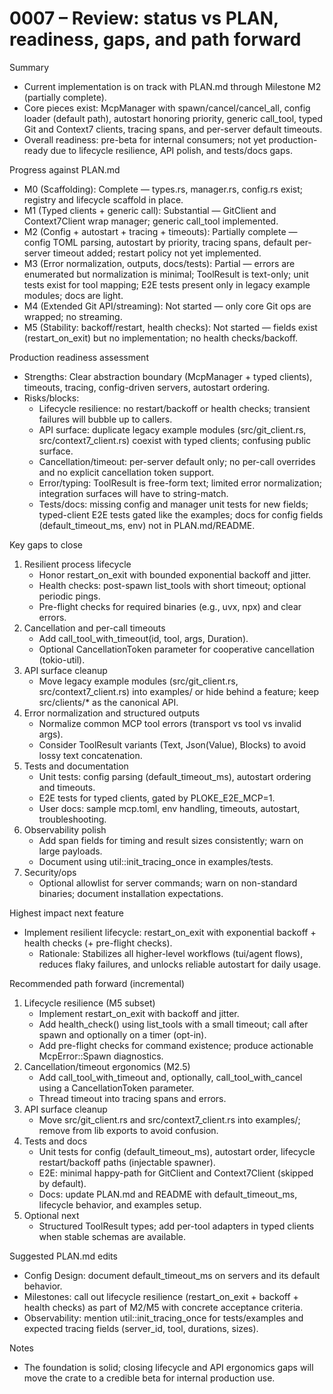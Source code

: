 # 0007 – Review: status vs PLAN, readiness, gaps, and path forward

Summary
- Current implementation is on track with PLAN.md through Milestone M2 (partially complete).
- Core pieces exist: McpManager with spawn/cancel/cancel_all, config loader (default path), autostart honoring priority, generic call_tool, typed Git and Context7 clients, tracing spans, and per-server default timeouts.
- Overall readiness: pre-beta for internal consumers; not yet production-ready due to lifecycle resilience, API polish, and tests/docs gaps.

Progress against PLAN.md
- M0 (Scaffolding): Complete — types.rs, manager.rs, config.rs exist; registry and lifecycle scaffold in place.
- M1 (Typed clients + generic call): Substantial — GitClient and Context7Client wrap manager; generic call_tool implemented.
- M2 (Config + autostart + tracing + timeouts): Partially complete — config TOML parsing, autostart by priority, tracing spans, default per-server timeout added; restart policy not yet implemented.
- M3 (Error normalization, outputs, docs/tests): Partial — errors are enumerated but normalization is minimal; ToolResult is text-only; unit tests exist for tool mapping; E2E tests present only in legacy example modules; docs are light.
- M4 (Extended Git API/streaming): Not started — only core Git ops are wrapped; no streaming.
- M5 (Stability: backoff/restart, health checks): Not started — fields exist (restart_on_exit) but no implementation; no health checks/backoff.

Production readiness assessment
- Strengths: Clear abstraction boundary (McpManager + typed clients), timeouts, tracing, config-driven servers, autostart ordering.
- Risks/blocks:
  - Lifecycle resilience: no restart/backoff or health checks; transient failures will bubble up to callers.
  - API surface: duplicate legacy example modules (src/git_client.rs, src/context7_client.rs) coexist with typed clients; confusing public surface.
  - Cancellation/timeout: per-server default only; no per-call overrides and no explicit cancellation token support.
  - Error/typing: ToolResult is free-form text; limited error normalization; integration surfaces will have to string-match.
  - Tests/docs: missing config and manager unit tests for new fields; typed-client E2E tests gated like the examples; docs for config fields (default_timeout_ms, env) not in PLAN.md/README.

Key gaps to close
1) Resilient process lifecycle
   - Honor restart_on_exit with bounded exponential backoff and jitter.
   - Health checks: post-spawn list_tools with short timeout; optional periodic pings.
   - Pre-flight checks for required binaries (e.g., uvx, npx) and clear errors.
2) Cancellation and per-call timeouts
   - Add call_tool_with_timeout(id, tool, args, Duration).
   - Optional CancellationToken parameter for cooperative cancellation (tokio-util).
3) API surface cleanup
   - Move legacy example modules (src/git_client.rs, src/context7_client.rs) into examples/ or hide behind a feature; keep src/clients/* as the canonical API.
4) Error normalization and structured outputs
   - Normalize common MCP tool errors (transport vs tool vs invalid args).
   - Consider ToolResult variants (Text, Json(Value), Blocks) to avoid lossy text concatenation.
5) Tests and documentation
   - Unit tests: config parsing (default_timeout_ms), autostart ordering and timeouts.
   - E2E tests for typed clients, gated by PLOKE_E2E_MCP=1.
   - User docs: sample mcp.toml, env handling, timeouts, autostart, troubleshooting.
6) Observability polish
   - Add span fields for timing and result sizes consistently; warn on large payloads.
   - Document using util::init_tracing_once in examples/tests.
7) Security/ops
   - Optional allowlist for server commands; warn on non-standard binaries; document installation expectations.

Highest impact next feature
- Implement resilient lifecycle: restart_on_exit with exponential backoff + health checks (+ pre-flight checks).
  - Rationale: Stabilizes all higher-level workflows (tui/agent flows), reduces flaky failures, and unlocks reliable autostart for daily usage.

Recommended path forward (incremental)
1) Lifecycle resilience (M5 subset)
   - Implement restart_on_exit with backoff and jitter.
   - Add health_check() using list_tools with a small timeout; call after spawn and optionally on a timer (opt-in).
   - Add pre-flight checks for command existence; produce actionable McpError::Spawn diagnostics.
2) Cancellation/timeout ergonomics (M2.5)
   - Add call_tool_with_timeout and, optionally, call_tool_with_cancel using a CancellationToken parameter.
   - Thread timeout into tracing spans and errors.
3) API surface cleanup
   - Move src/git_client.rs and src/context7_client.rs into examples/; remove from lib exports to avoid confusion.
4) Tests and docs
   - Unit tests for config (default_timeout_ms), autostart order, lifecycle restart/backoff paths (injectable spawner).
   - E2E: minimal happy-path for GitClient and Context7Client (skipped by default).
   - Docs: update PLAN.md and README with default_timeout_ms, lifecycle behavior, and examples setup.
5) Optional next
   - Structured ToolResult types; add per-tool adapters in typed clients when stable schemas are available.

Suggested PLAN.md edits
- Config Design: document default_timeout_ms on servers and its default behavior.
- Milestones: call out lifecycle resilience (restart_on_exit + backoff + health checks) as part of M2/M5 with concrete acceptance criteria.
- Observability: mention util::init_tracing_once for tests/examples and expected tracing fields (server_id, tool, durations, sizes).

Notes
- The foundation is solid; closing lifecycle and API ergonomics gaps will move the crate to a credible beta for internal production use.
